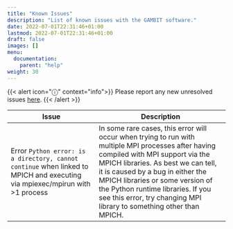 ```yaml
---
title: "Known Issues"
description: "List of known issues with the GAMBIT software."
date: 2022-07-01T22:31:46+01:00
lastmod: 2022-07-01T22:31:46+01:00
draft: false
images: []
menu:
  documentation:
    parent: "help"
weight: 30
---
```


{{< alert icon="ⓘ" context="info">}}
Please report any new unresolved issues [here](https://github.com/GambitBSM/gambit_1.2/issues/new).
{{< /alert >}}

| Issue | Description
|---|---|
| Error `Python error: is a directory, cannot continue` when linked to MPICH and executing via mpiexec/mpirun with >1 process | In some rare cases, this error will occur when trying to run with multiple MPI processes after having compiled with MPI support via the MPICH libraries. As best we can tell, it is caused by a bug in either the MPICH libraries or some version of the Python runtime libraries. If you see this error, try changing MPI library to something other than MPICH. |